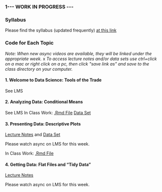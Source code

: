 ### 1--- WORK IN PROGRESS --- 

### Syllabus

Please find the syllabus (updated frequently) [at this link](https://github.com/rafael-a-garcia/LLO8200-Fall2021/raw/main/LLO_8200_Syllabus_v2.pdf)

### Code for Each Topic 

*Note: When new async videos are available, they will be linked under the appropriate week.*
x
*To access lecture notes and/or data sets use ctrl+click on a mac or right click on a pc, then click "save link as" and save to the class directory on your computer.*

#### 1\. Welcome to Data Science: Tools of the Trade

See LMS

#### 2\. Analyzing Data: Conditional Means

See LMS
In Class Work: [.Rmd File](https://github.com/rafael-a-garcia/LLO8200-Fall2021/raw/main/02-conditional_means_inclass.Rmd)
[Data Set](https://github.com/rafael-a-garcia/LLO8200-Fall2021/raw/main/sc_debt.Rdata) 

#### 3\. Presenting Data: Descriptive Plots

[Lecture Notes](https://github.com/rafael-a-garcia/LLO8200-Fall2021/raw/main/03-plot_means.Rmd) and  [Data Set](https://github.com/rafael-a-garcia/LLO8200-Fall2021/raw/main/attrition.Rdata)  

Please watch async on LMS for this week. 

In Class Work: [.Rmd File](https://github.com/rafael-a-garcia/LLO8200-Fall2021/raw/main/03-plot_means_inclass.Rmd)

#### 4\. Getting Data: Flat Files and “Tidy Data” 

[Lecture Notes](https://github.com/rafael-a-garcia/LLO8200-Fall2021/raw/main/04-flat_data.Rmd) 

Please watch async on LMS for this week. 
